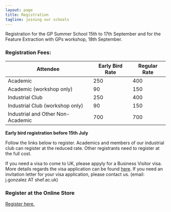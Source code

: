 ```yaml
---
layout: page
title: Registration
tagline: joining our schools
---
```



Registration for the GP Summer School 15th to 17th September and for the
Feature Extraction with GPs workshop, 18th September.

### Registration Fees:

Attendee                                 | Early Bird Rate | Regular Rate
---------------------------------|-----------------|--------------
Academic                 |  250 |  400
Academic (workshop only) |   90 |  150
Industrial Club          |  250 |  400
Industrial Club (workshop only) |   90 |  150
Industrial and Other Non-Academic  | 700 |  700

**Early bird registration before 15th July**

Follow the links below to register. Academics and members of our
industrial club can register at the reduced rate. Other registrants need
to register at the full cost.

If you need a visa to come to UK, please appyly for a Business Visitor
visa. More details regards the visa application can be found
[here](http://www.gov.uk/business-visitor-visa/overview). If you need an
invitation letter for your visa application, please contact us. (email:
j.gonzalez AT shef.ac.uk)

### Register at the Online Store

[Register here.](https://onlineshop.shef.ac.uk/browse/extra_info.asp?compid=1&modid=2&deptid=8&catid=39&prodid=411)

